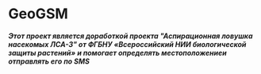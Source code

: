 # GeoGSM

***Этот проект является доработкой проекта "Аспирационная ловушка насекомых ЛСА-3" от ФГБНУ «Всероссийский НИИ биологической защиты растений» и помогает определять местоположениеи отправлять его по SMS***
